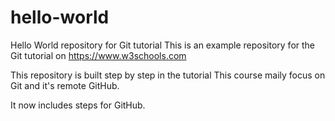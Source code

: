 # hello-world
Hello World repository for Git tutorial
This is an example repository for the Git tutorial on https://www.w3schools.com

This repository is built step by step in the tutorial
This course maily focus on Git and it's remote GitHub.

It now includes steps for GitHub.
